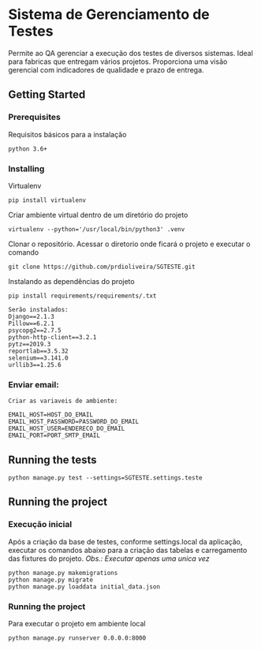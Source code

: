 # Sistema de Gerenciamento de Testes

Permite ao QA gerenciar a execução dos testes de diversos sistemas. Ideal para fabricas que entregam vários projetos. Proporciona uma visão gerencial com indicadores de qualidade e prazo de entrega.

## Getting Started

### Prerequisites

Requisitos básicos para a instalação

```
python 3.6+
```

### Installing

Virtualenv

```
pip install virtualenv
```

Criar ambiente virtual dentro de um diretório do projeto

```
virtualenv --python='/usr/local/bin/python3' .venv
```

Clonar o repositório.
Acessar o diretorio onde ficará o projeto e executar o comando

```
git clone https://github.com/prdioliveira/SGTESTE.git
```

Instalando as dependências do projeto

```
pip install requirements/requirements/.txt

Serão instalados:
Django==2.1.3
Pillow==6.2.1
psycopg2==2.7.5
python-http-client==3.2.1
pytz==2019.3
reportlab==3.5.32
selenium==3.141.0
urllib3==1.25.6
```

### Enviar email:

```
Criar as variaveis de ambiente:

EMAIL_HOST=HOST_DO_EMAIL
EMAIL_HOST_PASSWORD=PASSWORD_DO_EMAIL
EMAIL_HOST_USER=ENDERECO_DO_EMAIL
EMAIL_PORT=PORT_SMTP_EMAIL
```


## Running the tests

```
python manage.py test --settings=SGTESTE.settings.teste
```

## Running the project

### Execução inicial
Após a criação da base de testes, conforme settings.local da aplicação, executar os comandos abaixo para a criação das tabelas e carregamento das fixtures do projeto.
*Obs.: Executar apenas uma unica vez*  

```
python manage.py makemigrations
python manage.py migrate
python manage.py loaddata initial_data.json
```

### Running the project

Para executar o projeto em ambiente local
```
python manage.py runserver 0.0.0.0:8000
```
